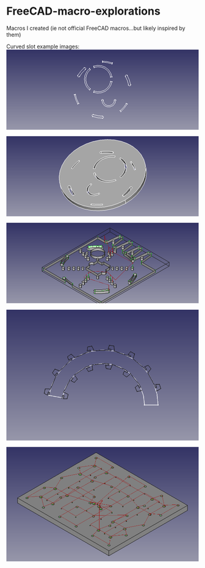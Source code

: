 # FreeCAD-macro-explorations
Macros I created (ie not official FreeCAD macros...but likely inspired by them)

Curved slot example images:
![Sketch example](https://github.com/spanner888/FreeCAD-macro-explorations/blob/master/CurvedSlot/curvedSlot1.png)

![Sketch example 3D](https://github.com/spanner888/FreeCAD-macro-explorations/blob/master/CurvedSlot/curvedSlotPaddedSlots1.png)

![Sketch example](https://github.com/spanner888/FreeCAD-macro-explorations/blob/master/CurvedSlot/ExistingShapePlusSlots.png)

![Tabbed slot](https://github.com/spanner888/FreeCAD-macro-explorations/blob/master/CurvedSlot/notched%20Tabs%20inner%20%26%20outer%2C%20curved%20Slot.png)

![CNC Bed, with paths](https://github.com/spanner888/FreeCAD-macro-explorations/blob/master/CNC_BED_upperY_16mm_longBearings_SKETCH_v1.png)
